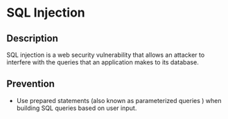 # SQL Injection

## Description
SQL injection is a web security vulnerability that allows an attacker to interfere with the queries that an application makes to its database.

## Prevention
* Use prepared statements (also known as parameterized queries ) when building SQL queries based on user input. 
